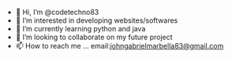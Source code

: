 - 👋 Hi, I’m @codetechno83
- 👀 I’m interested in developing websites/softwares
- 🌱 I’m currently learning python and java
- 💞️ I’m looking to collaborate on my future project
- 📫 How to reach me ... email:johngabrielmarbella83@gmail.com

<!---
codetechno83/codetechno83 is a ✨ special ✨ repository because its `README.md` (this file) appears on your GitHub profile.
You can click the Preview link to take a look at your changes.
--->
